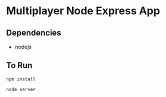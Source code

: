 
# Multiplayer Node Express App

## Dependencies 
 - nodejs

## To Run

`npm install`

`node server`
